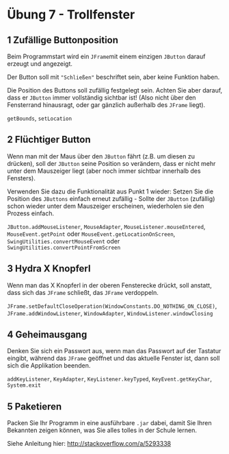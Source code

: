 Übung 7 - Trollfenster
===================


1 Zufällige Buttonposition
-------------

Beim Programmstart wird ein `JFrame`mit einem einzigen `JButton` darauf erzeugt und angezeigt.

Der Button soll mit `"Schließen"` beschriftet sein, aber keine Funktion haben.

Die Position des Buttons soll zufällig festgelegt sein. Achten Sie aber darauf, dass er `JButton` immer vollständig sichtbar ist! (Also nicht über den Fensterrand hinausragt, oder gar gänzlich außerhalb des `JFrame` liegt).

`getBounds`, `setLocation`

2 Flüchtiger Button
-------
Wenn man mit der Maus über den `JButton` fährt (z.B. um diesen zu drücken), soll der `JButton` seine Position so verändern, dass er nicht mehr unter dem Mauszeiger liegt (aber noch immer sichtbar innerhalb des Fensters).

Verwenden Sie dazu die Funktionalität aus Punkt 1 wieder: Setzen Sie die Position des `JButtons` einfach erneut zufällig - Sollte der `JButton` (zufällig) schon wieder unter dem Mauszeiger erscheinen, wiederholen sie den Prozess einfach.

`JButton.addMouseListener`, `MouseAdapter`, `MouseListener.mouseEntered`, `MouseEvent.getPoint` oder `MouseEvent.getLocationOnScreen`, `SwingUtilities.convertMouseEvent` oder `SwingUtilities.convertPointFromScreen`

3 Hydra X Knopferl
------
Wenn man das X Knopferl in der oberen Fensterecke drückt, soll anstatt, dass sich das `JFrame` schließt, das `JFrame` verdoppeln.

`JFrame.setDefaultCloseOperation(WindowConstants.DO_NOTHING_ON_CLOSE)`,
`JFrame.addWindowListener`, `WindowAdapter`, `WindowListener.windowClosing`

4 Geheimausgang
----
Denken Sie sich ein Passwort aus, wenn man das Passwort auf der Tastatur eingibt, während das `JFrame` geöffnet und das aktuelle Fenster ist, dann soll sich die Applikation beenden.

`addKeyListener`, `KeyAdapter`, `KeyListener.keyTyped`, `KeyEvent.getKeyChar`,
`System.exit`

5 Paketieren
-----
Packen Sie Ihr Programm in eine ausführbare `.jar` dabei, damit Sie Ihren Bekannten zeigen können, was Sie alles tolles in der Schule lernen.

Siehe Anleitung hier: http://stackoverflow.com/a/5293338
